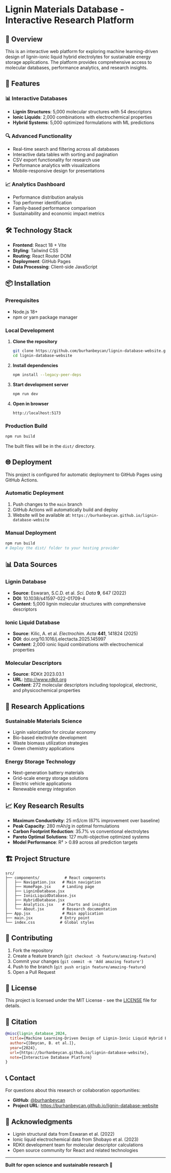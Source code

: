 # Lignin Materials Database - Interactive Research Platform

## 🧬 Overview

This is an interactive web platform for exploring machine learning-driven design of lignin-ionic liquid hybrid electrolytes for sustainable energy storage applications. The platform provides comprehensive access to molecular databases, performance analytics, and research insights.

## 🚀 Features

### 📊 Interactive Databases
- **Lignin Structures**: 5,000 molecular structures with 54 descriptors
- **Ionic Liquids**: 2,000 combinations with electrochemical properties  
- **Hybrid Systems**: 5,000 optimized formulations with ML predictions

### 🔍 Advanced Functionality
- Real-time search and filtering across all databases
- Interactive data tables with sorting and pagination
- CSV export functionality for research use
- Performance analytics with visualizations
- Mobile-responsive design for presentations

### 📈 Analytics Dashboard
- Performance distribution analysis
- Top performer identification
- Family-based performance comparison
- Sustainability and economic impact metrics

## 🛠️ Technology Stack

- **Frontend**: React 18 + Vite
- **Styling**: Tailwind CSS
- **Routing**: React Router DOM
- **Deployment**: GitHub Pages
- **Data Processing**: Client-side JavaScript

## 📦 Installation

### Prerequisites
- Node.js 18+ 
- npm or yarn package manager

### Local Development

1. **Clone the repository**
   ```bash
   git clone https://github.com/burhanbeycan/lignin-database-website.git
   cd lignin-database-website
   ```

2. **Install dependencies**
   ```bash
   npm install --legacy-peer-deps
   ```

3. **Start development server**
   ```bash
   npm run dev
   ```

4. **Open in browser**
   ```
   http://localhost:5173
   ```

### Production Build

```bash
npm run build
```

The built files will be in the `dist/` directory.

## 🌐 Deployment

This project is configured for automatic deployment to GitHub Pages using GitHub Actions.

### Automatic Deployment
1. Push changes to the `main` branch
2. GitHub Actions will automatically build and deploy
3. Website will be available at: `https://burhanbeycan.github.io/lignin-database-website`

### Manual Deployment
```bash
npm run build
# Deploy the dist/ folder to your hosting provider
```

## 📊 Data Sources

### Lignin Database
- **Source**: Eswaran, S.C.D. et al. *Sci. Data* **9**, 647 (2022)
- **DOI**: 10.1038/s41597-022-01709-4
- **Content**: 5,000 lignin molecular structures with comprehensive descriptors

### Ionic Liquid Database  
- **Source**: Kilic, A. et al. *Electrochim. Acta* **441**, 141824 (2025)
- **DOI**: doi.org/10.1016/j.electacta.2025.145997
- **Content**: 2,000 ionic liquid combinations with electrochemical properties

### Molecular Descriptors
- **Source**: RDKit 2023.03.1
- **URL**: http://www.rdkit.org
- **Content**: 272 molecular descriptors including topological, electronic, and physicochemical properties

## 🔬 Research Applications

### Sustainable Materials Science
- Lignin valorization for circular economy
- Bio-based electrolyte development
- Waste biomass utilization strategies
- Green chemistry applications

### Energy Storage Technology
- Next-generation battery materials
- Grid-scale energy storage solutions
- Electric vehicle applications
- Renewable energy integration

## 📈 Key Research Results

- **Maximum Conductivity**: 25 mS/cm (67% improvement over baseline)
- **Peak Capacity**: 280 mAh/g in optimal formulations
- **Carbon Footprint Reduction**: 35.7% vs conventional electrolytes
- **Pareto Optimal Solutions**: 127 multi-objective optimized systems
- **Model Performance**: R² > 0.89 across all prediction targets

## 🏗️ Project Structure

```
src/
├── components/           # React components
│   ├── Navigation.jsx   # Main navigation
│   ├── HomePage.jsx     # Landing page
│   ├── LigninDatabase.jsx
│   ├── IonicLiquidDatabase.jsx
│   ├── HybridDatabase.jsx
│   ├── Analytics.jsx    # Charts and insights
│   └── About.jsx        # Research documentation
├── App.jsx              # Main application
├── main.jsx            # Entry point
└── index.css           # Global styles
```

## 🤝 Contributing

1. Fork the repository
2. Create a feature branch (`git checkout -b feature/amazing-feature`)
3. Commit your changes (`git commit -m 'Add amazing feature'`)
4. Push to the branch (`git push origin feature/amazing-feature`)
5. Open a Pull Request

## 📄 License

This project is licensed under the MIT License - see the [LICENSE](LICENSE) file for details.

## 📝 Citation

```bibtex
@misc{lignin_database_2024,
  title={Machine Learning-Driven Design of Lignin-Ionic Liquid Hybrid Electrolytes for Sustainable Energy Storage Applications},
  author={[Beycan, B. et al.]},
  year={2024},
  url={https://burhanbeycan.github.io/lignin-database-website},
  note={Interactive Database Platform}
}
```

## 📞 Contact

For questions about this research or collaboration opportunities:

- **GitHub**: [@burhanbeycan](https://github.com/burhanbeycan)
- **Project URL**: https://burhanbeycan.github.io/lignin-database-website

## 🙏 Acknowledgments

- Lignin structural data from Eswaran et al. (2022)
- Ionic liquid electrochemical data from Shobayo et al. (2023)
- RDKit development team for molecular descriptor calculations
- Open source community for React and related technologies

---

**Built for open science and sustainable research** 🌱

